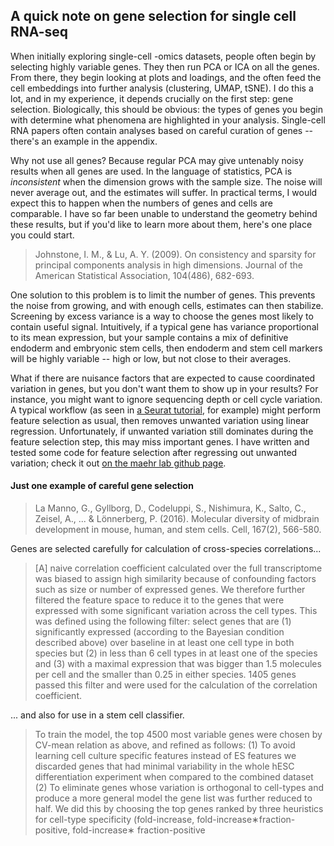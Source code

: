 ## A quick note on gene selection for single cell RNA-seq

When initially exploring single-cell -omics datasets, people often begin by selecting highly variable genes. They then run PCA or ICA on all the genes. From there, they begin looking at plots and loadings, and the often feed the cell embeddings into further analysis (clustering, UMAP, tSNE). I do this a lot, and in my experience, it depends crucially on the first step: gene selection. Biologically, this should be obvious: the types of genes you begin with determine what phenomena are highlighted in your analysis. Single-cell RNA papers often contain analyses based on careful curation of genes -- there's an example in the appendix.

Why not use all genes? Because regular PCA may give untenably noisy results when all genes are used. In the language of statistics, PCA is *inconsistent* when the dimension grows with the sample size. The noise will never average out, and the estimates will suffer. In practical terms, I would expect this to happen when the numbers of genes and cells are comparable. I have so far been unable to understand the geometry behind these results, but if you'd like to learn more about them, here's one place you could start. 

> Johnstone, I. M., & Lu, A. Y. (2009). On consistency and sparsity for principal components analysis in high dimensions. Journal of the American Statistical Association, 104(486), 682-693.

One solution to this problem is to limit the number of genes. This prevents the noise from growing, and with enough cells, estimates can then stabilize. Screening by excess variance is a way to choose the genes most likely to contain useful signal. Intuitively, if a typical gene has variance proportional to its mean expression, but your sample contains a mix of definitive endoderm and embryonic stem cells, then endoderm and stem cell markers will be highly variable -- high or low, but not close to their averages. 

What if there are nuisance factors that are expected to cause coordinated variation in genes, but you don't want them to show up in your results? For instance, you might want to ignore sequencing depth or cell cycle variation. A typical workflow (as seen in [a Seurat tutorial](https://satijalab.org/seurat/v3.0/pbmc3k_tutorial.html), for example) might perform feature selection as usual, then removes unwanted variation using linear regression. Unfortunately, if unwanted variation still dominates during the feature selection step, this may miss important genes. I have written and tested some code for feature selection after regressing out unwanted variation; check it out [on the maehr lab github page]().

#### Just one example of careful gene selection

> La Manno, G., Gyllborg, D., Codeluppi, S., Nishimura, K., Salto, C., Zeisel, A., ... & Lönnerberg, P. (2016). Molecular diversity of midbrain development in mouse, human, and stem cells. Cell, 167(2), 566-580.

Genes are selected carefully for calculation of cross-species correlations...

> [A] naive correlation coefficient calculated over the full transcriptome was biased to assign high similarity because of confounding factors such as size or number of expressed genes. We therefore further filtered the feature space to reduce it to the genes that were expressed with some significant variation across the cell types. This was defined using the following filter: select genes that are (1) significantly expressed (according to the Bayesian condition described above) over baseline in at least one cell type in both species but (2) in less than 6 cell types in at least one of the species and (3) with a maximal expression that was bigger than 1.5 molecules per cell and the smaller than 0.25 in either species. 1405 genes passed this filter and were used for the calculation of the correlation coefficient.

... and also for use in a stem cell classifier.

> To train the model, the top 4500 most variable genes were chosen by CV-mean relation as above, and refined as follows: (1) To avoid learning cell culture specific features instead of ES features we discarded genes that had minimal variability in the whole hESC differentiation experiment when compared to the combined dataset (2) To eliminate genes whose variation is orthogonal to cell-types and produce a more general model the gene list was further reduced to half. We did this by choosing the top genes ranked by three heuristics for cell-type specificity (fold-increase, fold-increase∗fraction-positive, fold-increase∗ fraction-positive